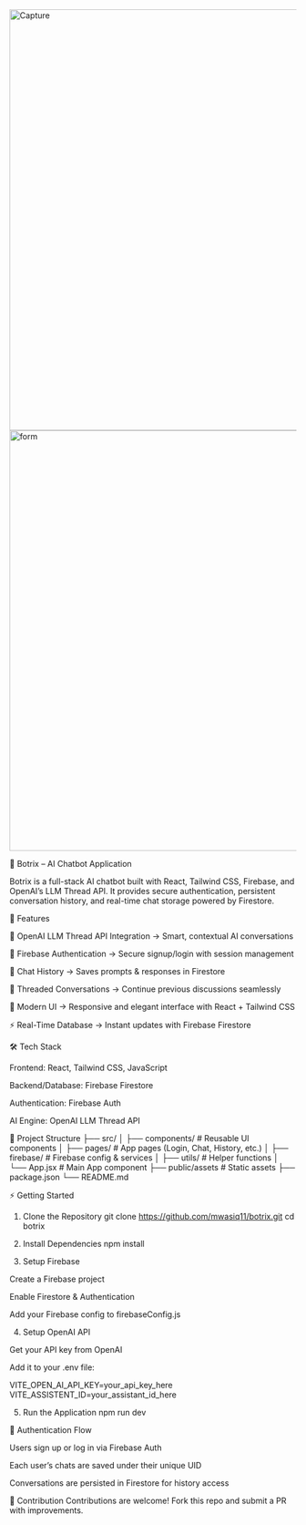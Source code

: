<img width="1440" height="739" alt="Capture" src="https://github.com/user-attachments/assets/8502827a-0127-4c74-8ad4-4a4e8e35b9b8" />
<img width="1439" height="738" alt="form" src="https://github.com/user-attachments/assets/f054f8e6-a193-477c-ae9a-37904f1a5e34" />

🤖 Botrix – AI Chatbot Application

Botrix is a full-stack AI chatbot built with React, Tailwind CSS, Firebase, and OpenAI’s LLM Thread API. It provides secure authentication, persistent conversation history, and real-time chat storage powered by Firestore.

🚀 Features

🔗 OpenAI LLM Thread API Integration → Smart, contextual AI conversations

🔑 Firebase Authentication → Secure signup/login with session management

💬 Chat History → Saves prompts & responses in Firestore

🔄 Threaded Conversations → Continue previous discussions seamlessly

🎨 Modern UI → Responsive and elegant interface with React + Tailwind CSS

⚡ Real-Time Database → Instant updates with Firebase Firestore

🛠️ Tech Stack

Frontend: React, Tailwind CSS, JavaScript

Backend/Database: Firebase Firestore

Authentication: Firebase Auth

AI Engine: OpenAI LLM Thread API

📂 Project Structure
├── src/
│   ├── components/     # Reusable UI components
│   ├── pages/          # App pages (Login, Chat, History, etc.)
│   ├── firebase/       # Firebase config & services
│   ├── utils/          # Helper functions
│   └── App.jsx         # Main App component
├── public/assets            # Static assets
├── package.json
└── README.md

⚡ Getting Started
1. Clone the Repository
git clone https://github.com/mwasiq11/botrix.git
cd botrix

2. Install Dependencies
npm install

3. Setup Firebase

Create a Firebase project

Enable Firestore & Authentication

Add your Firebase config to firebaseConfig.js

4. Setup OpenAI API

Get your API key from OpenAI

Add it to your .env file:

VITE_OPEN_AI_API_KEY=your_api_key_here
VITE_ASSISTENT_ID=your_assistant_id_here

5. Run the Application
npm run dev

🔐 Authentication Flow

Users sign up or log in via Firebase Auth

Each user’s chats are saved under their unique UID

Conversations are persisted in Firestore for history access

🤝 Contribution
Contributions are welcome! Fork this repo and submit a PR with improvements.
